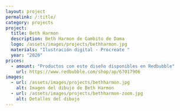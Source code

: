 ```yaml
---
layout: project
permalink: /:title/
category: projects
project:
  title: Beth Harmon
  description: Beth Harmon de Gambito de Dama
  logo: /assets/images/projects/bethharmon.jpg
  materials: "Ilustración digital - Procreate "
  year: "2020"
prices:
  - amount: "Productos con este diseño disponibles en Redbubble"
    url: https://www.redbubble.com/shop/ap/67017906
images:
  - url: /assets/images/projects/bethharmon.jpg
    alt: Imagen del dibujo de Beth Harmon
  - url: /assets/images/projects/bethharmon-zoom.jpg
    alt: Detalles del dibujo
---
```

